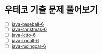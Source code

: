 # 우테코 기출 문제 풀어보기

- [ ] [java-baseball-6](./java-baseball-6/)
- [ ] [java-christmas-6](./java-christmas-6/)
- [ ] [java-lotto-6](./java-lotto-6/)
- [ ] [java-oncall-6](./java-oncall-6/)
- [ ] [java-racingcar-6](./java-racingcar-6/)
